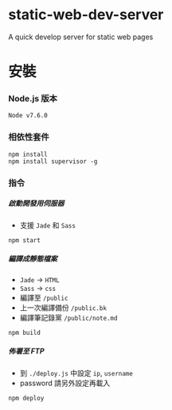 # static-web-dev-server
A quick develop server for static web pages


# 安裝

### Node.js 版本

```
Node v7.6.0
```

### 相依性套件

```
npm install
npm install supervisor -g
```

### 指令

##### 啟動開發用伺服器

* 支援 `Jade` 和 `Sass`

```
npm start
```

##### 編譯成靜態檔案

* `Jade` -> `HTML`
* `Sass` -> `css`
* 編譯至 `/public`
* 上一次編譯備份 `/public.bk`
* 編譯筆記錄黨 `/public/note.md`

```
npm build
```

##### 佈署至 FTP

* 到 `./deploy.js` 中設定 `ip`, `username`
* password 請另外設定再載入

```
npm deploy
```